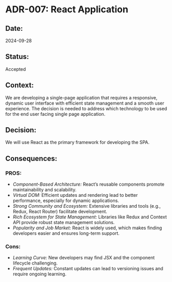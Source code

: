 # ADR-007: React Application

## Date:
2024-09-28

## Status:
Accepted

## Context:
We are developing a single-page application that requires a responsive, dynamic user interface with efficient state management and a smooth user experience. The decision is needed to address which technology to be used for the end user facing single page application.

## Decision:
We will use React as the primary framework for developing the SPA.

## Consequences:
### PROS:
- *Component-Based Architecture:* React’s reusable components promote maintainability and scalability.
- *Virtual DOM:* Efficient updates and rendering lead to better performance, especially for dynamic applications.
- *Strong Community and Ecosystem:* Extensive libraries and tools (e.g., Redux, React Router) facilitate development.
- *Rich Ecosystem for State Management:* Libraries like Redux and Context API provide robust state management solutions.
- *Popularity and Job Market:* React is widely used, which makes finding developers easier and ensures long-term support.

### Cons:
- *Learning Curve:* New developers may find JSX and the component lifecycle challenging.
- *Frequent Updates:* Constant updates can lead to versioning issues and require ongoing learning.
